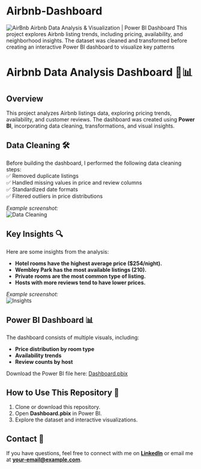 # Airbnb-Dashboard
![AirBnb](C:\Users\Ezinne\Downloads\image-airbnb.jpg) 
 Airbnb Data Analysis &amp; Visualization | Power BI Dashboard This project explores Airbnb listing trends, including pricing, availability, and neighborhood insights. The dataset was cleaned and transformed before creating an interactive Power BI dashboard to visualize key patterns

# Airbnb Data Analysis Dashboard 🏡📊  

## Overview  
This project analyzes Airbnb listings data, exploring pricing trends, availability, and customer reviews. The dashboard was created using **Power BI**, incorporating data cleaning, transformations, and visual insights.  

## Data Cleaning 🛠  
Before building the dashboard, I performed the following data cleaning steps:  
✅ Removed duplicate listings  
✅ Handled missing values in price and review columns  
✅ Standardized date formats  
✅ Filtered outliers in price distributions  

*Example screenshot:*  
![Data Cleaning](images/data_cleaning.png)  

## Key Insights 🔍  
Here are some insights from the analysis:  
- **Hotel rooms have the highest average price ($254/night).**  
- **Wembley Park has the most available listings (210).**  
- **Private rooms are the most common type of listing.**  
- **Hosts with more reviews tend to have lower prices.**  

*Example screenshot:*  
![Insights](images/insights.png)  

## Power BI Dashboard 📊  
The dashboard consists of multiple visuals, including:  
- **Price distribution by room type**  
- **Availability trends**  
- **Review counts by host**  

Download the Power BI file here: [Dashboard.pbix](Dashboard.pbix)  

## How to Use This Repository 🚀  
1. Clone or download this repository.  
2. Open **Dashboard.pbix** in Power BI.  
3. Explore the dataset and interactive visualizations.  

## Contact 📩  
If you have questions, feel free to connect with me on **[LinkedIn](https://linkedin.com/in/yourprofile)** or email me at **your-email@example.com**.  
